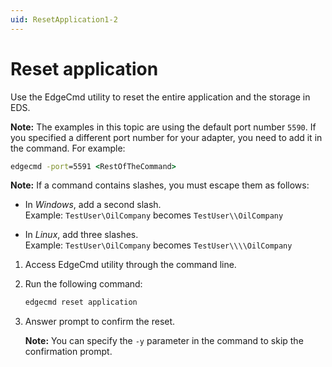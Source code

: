 ```yaml
---
uid: ResetApplication1-2
---
```


# Reset application

Use the EdgeCmd utility to reset the entire application and the storage in EDS.

**Note:** The examples in this topic are using the default port number `5590`. If you specified a different port number for your adapter, you need to add it in the command. For example:

```cmd
edgecmd -port=5591 <RestOfTheCommand>
```

**Note:** If a command contains slashes, you must escape them as follows:<br> 
  - In *Windows*, add a second slash.<br> 
       Example: `TestUser\OilCompany` becomes `TestUser\\OilCompany`

  - In *Linux*, add three slashes.<br>
       Example: `TestUser\OilCompany` becomes `TestUser\\\\OilCompany`

1. Access EdgeCmd utility through the command line.
2. Run the following command:

    ```cmd
    edgecmd reset application
    ```
3. Answer prompt to confirm the reset.

    **Note:** You can specify the `-y` parameter in the command to skip the confirmation prompt.